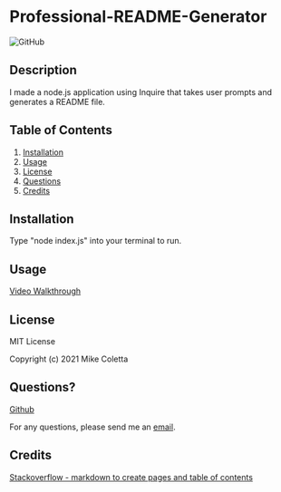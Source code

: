 # Professional-README-Generator

![GitHub](https://img.shields.io/github/license/MikeColetta/Professional-README-Generator)

## Description
    
I made a node.js application using Inquire that takes user prompts and generates a README file.
    
## Table of Contents
1. [Installation](#installation)
2. [Usage](#usage)
3. [License](#license)
4. [Questions](#questions)
5. [Credits](#credits)
    
## Installation
    
Type "node index.js" into your terminal to run.
    
## Usage

[Video Walkthrough](https://drive.google.com/file/d/1NP5jDlY3sQCFtGWYiv5qQL3gCKOoR_-3/view?usp=sharing)
    
## License
    
MIT License
    
Copyright (c) 2021 Mike Coletta
          
## Questions?
    
[Github](https://github.com/MikeColetta)
    
For any questions, please send me an [email](coletta.mike@gmail.com).

## Credits
[Stackoverflow - markdown to create pages and table of contents](https://stackoverflow.com/questions/11948245/markdown-to-create-pages-and-table-of-contents)